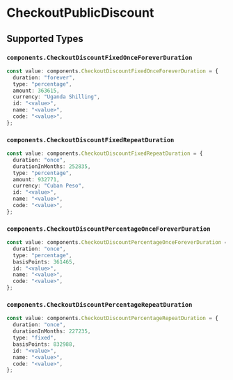 # CheckoutPublicDiscount


## Supported Types

### `components.CheckoutDiscountFixedOnceForeverDuration`

```typescript
const value: components.CheckoutDiscountFixedOnceForeverDuration = {
  duration: "forever",
  type: "percentage",
  amount: 363615,
  currency: "Uganda Shilling",
  id: "<value>",
  name: "<value>",
  code: "<value>",
};
```

### `components.CheckoutDiscountFixedRepeatDuration`

```typescript
const value: components.CheckoutDiscountFixedRepeatDuration = {
  duration: "once",
  durationInMonths: 252835,
  type: "percentage",
  amount: 932771,
  currency: "Cuban Peso",
  id: "<value>",
  name: "<value>",
  code: "<value>",
};
```

### `components.CheckoutDiscountPercentageOnceForeverDuration`

```typescript
const value: components.CheckoutDiscountPercentageOnceForeverDuration = {
  duration: "once",
  type: "percentage",
  basisPoints: 361465,
  id: "<value>",
  name: "<value>",
  code: "<value>",
};
```

### `components.CheckoutDiscountPercentageRepeatDuration`

```typescript
const value: components.CheckoutDiscountPercentageRepeatDuration = {
  duration: "once",
  durationInMonths: 227235,
  type: "fixed",
  basisPoints: 832988,
  id: "<value>",
  name: "<value>",
  code: "<value>",
};
```

